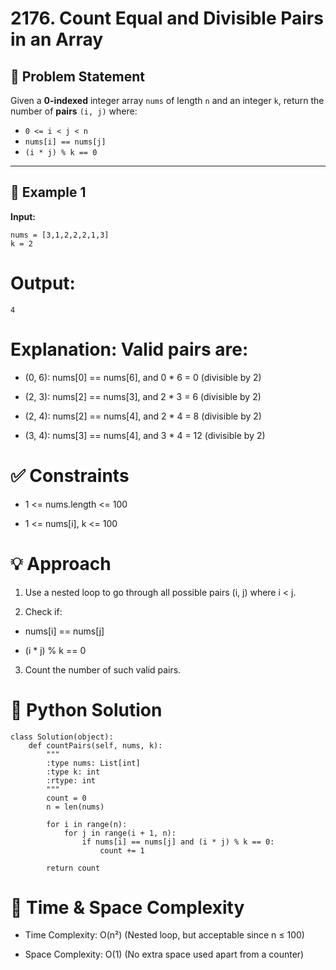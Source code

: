 # 2176. Count Equal and Divisible Pairs in an Array

## 📝 Problem Statement

Given a **0-indexed** integer array `nums` of length `n` and an integer `k`, return the number of **pairs** `(i, j)` where:

- `0 <= i < j < n`
- `nums[i] == nums[j]`
- `(i * j) % k == 0`

---

## 📌 Example 1

**Input:**
```
nums = [3,1,2,2,2,1,3]
k = 2
```
# Output:
```
4
```
# Explanation: Valid pairs are:

+ (0, 6): nums[0] == nums[6], and 0 * 6 = 0 (divisible by 2)

+ (2, 3): nums[2] == nums[3], and 2 * 3 = 6 (divisible by 2)

+ (2, 4): nums[2] == nums[4], and 2 * 4 = 8 (divisible by 2)

+ (3, 4): nums[3] == nums[4], and 3 * 4 = 12 (divisible by 2)


# ✅ Constraints
+ 1 <= nums.length <= 100

+ 1 <= nums[i], k <= 100

# 💡 Approach
1. Use a nested loop to go through all possible pairs (i, j) where i < j.

2. Check if:

+ nums[i] == nums[j]

+ (i * j) % k == 0

3. Count the number of such valid pairs.

# 🧠 Python Solution
```
class Solution(object):
    def countPairs(self, nums, k):
        """
        :type nums: List[int]
        :type k: int
        :rtype: int
        """
        count = 0
        n = len(nums)
        
        for i in range(n):
            for j in range(i + 1, n):
                if nums[i] == nums[j] and (i * j) % k == 0:
                    count += 1
                    
        return count
```
# 🔁 Time & Space Complexity
+ Time Complexity: O(n²)
  (Nested loop, but acceptable since n ≤ 100)

+ Space Complexity: O(1)
  (No extra space used apart from a counter)

